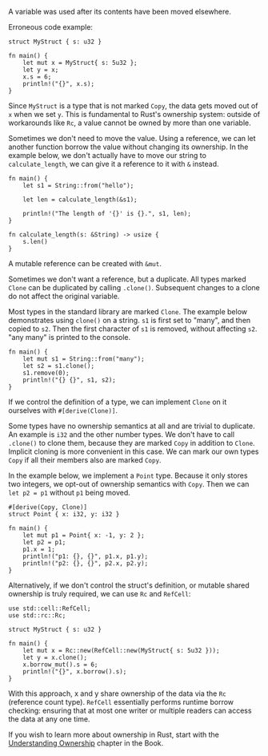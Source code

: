 A variable was used after its contents have been moved elsewhere.

Erroneous code example:

```compile_fail,E0382
struct MyStruct { s: u32 }

fn main() {
    let mut x = MyStruct{ s: 5u32 };
    let y = x;
    x.s = 6;
    println!("{}", x.s);
}
```

Since `MyStruct` is a type that is not marked `Copy`, the data gets moved out
of `x` when we set `y`. This is fundamental to Rust's ownership system: outside
of workarounds like `Rc`, a value cannot be owned by more than one variable.

Sometimes we don't need to move the value. Using a reference, we can let another
function borrow the value without changing its ownership. In the example below,
we don't actually have to move our string to `calculate_length`, we can give it
a reference to it with `&` instead.

```
fn main() {
    let s1 = String::from("hello");

    let len = calculate_length(&s1);

    println!("The length of '{}' is {}.", s1, len);
}

fn calculate_length(s: &String) -> usize {
    s.len()
}
```

A mutable reference can be created with `&mut`.

Sometimes we don't want a reference, but a duplicate. All types marked `Clone`
can be duplicated by calling `.clone()`. Subsequent changes to a clone do not
affect the original variable.

Most types in the standard library are marked `Clone`. The example below
demonstrates using `clone()` on a string. `s1` is first set to "many", and then
copied to `s2`. Then the first character of `s1` is removed, without affecting
`s2`. "any many" is printed to the console.

```
fn main() {
    let mut s1 = String::from("many");
    let s2 = s1.clone();
    s1.remove(0);
    println!("{} {}", s1, s2);
}
```

If we control the definition of a type, we can implement `Clone` on it ourselves
with `#[derive(Clone)]`.

Some types have no ownership semantics at all and are trivial to duplicate. An
example is `i32` and the other number types. We don't have to call `.clone()` to
clone them, because they are marked `Copy` in addition to `Clone`. Implicit
cloning is more convenient in this case. We can mark our own types `Copy` if
all their members also are marked `Copy`.

In the example below, we implement a `Point` type. Because it only stores two
integers, we opt-out of ownership semantics with `Copy`. Then we can
`let p2 = p1` without `p1` being moved.

```
#[derive(Copy, Clone)]
struct Point { x: i32, y: i32 }

fn main() {
    let mut p1 = Point{ x: -1, y: 2 };
    let p2 = p1;
    p1.x = 1;
    println!("p1: {}, {}", p1.x, p1.y);
    println!("p2: {}, {}", p2.x, p2.y);
}
```

Alternatively, if we don't control the struct's definition, or mutable shared
ownership is truly required, we can use `Rc` and `RefCell`:

```
use std::cell::RefCell;
use std::rc::Rc;

struct MyStruct { s: u32 }

fn main() {
    let mut x = Rc::new(RefCell::new(MyStruct{ s: 5u32 }));
    let y = x.clone();
    x.borrow_mut().s = 6;
    println!("{}", x.borrow().s);
}
```

With this approach, x and y share ownership of the data via the `Rc` (reference
count type). `RefCell` essentially performs runtime borrow checking: ensuring
that at most one writer or multiple readers can access the data at any one time.

If you wish to learn more about ownership in Rust, start with the
[Understanding Ownership][understanding-ownership] chapter in the Book.

[understanding-ownership]: https://doc.rust-lang.org/book/ch04-00-understanding-ownership.html
